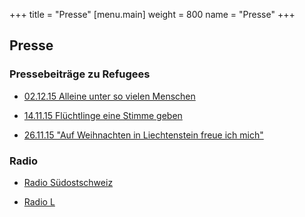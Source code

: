 +++
title = "Presse"
[menu.main]
weight = 800
name = "Presse"
+++
## Presse

### Pressebeiträge zu Refugees

*  <a href="/VaterlandKritik.pdf">
    02.12.15 Alleine unter so vielen Menschen
  </a>



*  <a href="/vaterland.pdf">
    14.11.15 Flüchtlinge eine Stimme geben
  </a>


* <a href="/Weihnachten-16.pdf">
    26.11.15 "Auf Weihnachten in Liechtenstein freue ich mich"
  </a>

### Radio

* <a href="/RadioGrischna.MP3"> Radio Südostschweiz </a><br/>

* <a href="/RadioLRefugees.MP3">Radio L </a>






